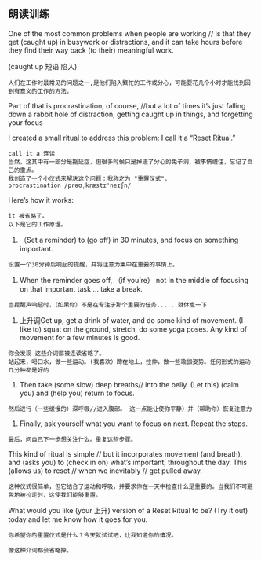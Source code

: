 ## 朗读训练

One of the most common problems when people are working //  is that they get (caught up) in busywork or distractions, and it can take hours before they find their way back (to their) meaningful work.

(caught up 短语 陷入)

```
人们在工作时最常见的问题之一,是他们陷入繁忙的工作或分心，可能要花几个小时才能找到回到有意义的工作的方法。
```

Part of that is procrastination, of course, //but a lot of times it’s just falling down a rabbit hole of distraction, getting caught up in things, and forgetting your focus 

I created a small ritual to address this problem: I call it a “Reset Ritual.”

```
call it a 连读
当然，这其中有一部分是拖延症，但很多时候只是掉进了分心的兔子洞，被事情缠住，忘记了自己的重点。
我创造了一个小仪式来解决这个问题：我称之为 "重置仪式".
procrastination /prəʊˌkræstɪ'neɪʃn/
```

Here’s how it works:

```
it 被省略了。
以下是它的工作原理。
```



1. （Set a reminder) to (go off) in 30 minutes, and focus on something important.

```
设置一个30分钟后响起的提醒，并将注意力集中在重要的事情上。
```



1. When the reminder goes off, （if you’re） not in the middle of focusing on that important task … take a break.

```
当提醒声响起时，（如果你）不是在专注于那个重要的任务......就休息一下
```



1. 上升调Get up, get a drink of water, and do some kind of movement. (I like to) squat on the ground, stretch, do some yoga poses. Any kind of movement for a few minutes is good.

```
你会发现 这些介词都被连读省略了。
站起来，喝口水，做一些运动。(我喜欢）蹲在地上，拉伸，做一些瑜伽姿势。任何形式的运动几分钟都是好的
```



1. Then take (some slow) deep breaths// into the belly. (Let this) (calm you) and (help you) return to focus.

```
然后进行（一些缓慢的）深呼吸//进入腹部。 这一点能让使你平静）并（帮助你）恢复注意力
```





1. Finally, ask yourself what you want to focus on next. Repeat the steps.

```
最后，问自己下一步想关注什么。重复这些步骤。
```



This kind of ritual is simple // but it incorporates movement (and breath), and   (asks you)    to (check in on) what’s important, throughout the day. This (allows us)  to reset // when we inevitably // get pulled away.

```
这种仪式很简单，但它结合了运动和呼吸，并要求你在一天中检查什么是重要的。当我们不可避免地被拉走时，这使我们能够重置。
```



What would you like (your 上升) version of a Reset Ritual to be? (Try it out) today and let me know how it goes for you.

```
你希望你的重置仪式是什么？今天就试试吧，让我知道你的情况。
```



````
像这种介词都会省略掉。
````



